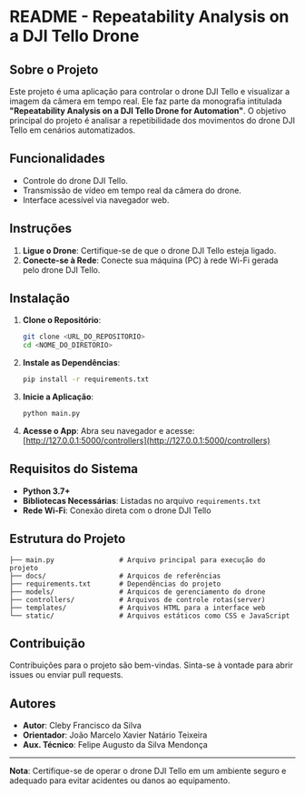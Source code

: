 # README - Repeatability Analysis on a DJI Tello Drone

## Sobre o Projeto
Este projeto é uma aplicação para controlar o drone DJI Tello e visualizar a imagem da câmera em tempo real. Ele faz parte da monografia intitulada **"Repeatability Analysis on a DJI Tello Drone for Automation"**. O objetivo principal do projeto é analisar a repetibilidade dos movimentos do drone DJI Tello em cenários automatizados.

## Funcionalidades
- Controle do drone DJI Tello.
- Transmissão de vídeo em tempo real da câmera do drone.
- Interface acessível via navegador web.

## Instruções
1. **Ligue o Drone**: Certifique-se de que o drone DJI Tello esteja ligado.
2. **Conecte-se à Rede**: Conecte sua máquina (PC) à rede Wi-Fi gerada pelo drone DJI Tello.

## Instalação
1. **Clone o Repositório**:
   ```bash
   git clone <URL_DO_REPOSITORIO>
   cd <NOME_DO_DIRETORIO>
   ```

2. **Instale as Dependências**:
   ```bash
   pip install -r requirements.txt
   ```

3. **Inicie a Aplicação**:
   ```bash
   python main.py
   ```

4. **Acesse o App**:
   Abra seu navegador e acesse: [http://127.0.0.1:5000/controllers](http://127.0.0.1:5000/controllers)

## Requisitos do Sistema
- **Python 3.7+**
- **Bibliotecas Necessárias**: Listadas no arquivo `requirements.txt`
- **Rede Wi-Fi**: Conexão direta com o drone DJI Tello

## Estrutura do Projeto
```
├── main.py                # Arquivo principal para execução do projeto
├── docs/                  # Arquicos de referências
├── requirements.txt       # Dependências do projeto
├── models/                # Arquicos de gerenciamento do drone 
├── controllers/           # Arquivos de controle rotas(server)
├── templates/             # Arquivos HTML para a interface web
└── static/                # Arquivos estáticos como CSS e JavaScript
```

## Contribuição
Contribuições para o projeto são bem-vindas. Sinta-se à vontade para abrir issues ou enviar pull requests.

## Autores
- **Autor**: Cleby Francisco da Silva
- **Orientador**: João Marcelo Xavier Natário Teixeira
- **Aux. Técnico**: Felipe Augusto da Silva Mendonça

---

**Nota**: Certifique-se de operar o drone DJI Tello em um ambiente seguro e adequado para evitar acidentes ou danos ao equipamento.

